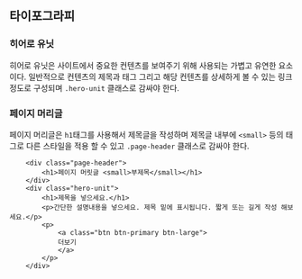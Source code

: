 <!--
layout: 'post'
section: 'Cornerstone Framework'
title: '타이포그라피'
outline: '히어로 유닛은 사이트에서 중요한 컨텐츠를 보여주기 위해 사용되는 가볍고 유연한 요소이다. 일반적으로 컨텐츠의 제목과 태그 그리고 해당 컨텐츠를 상세하게 볼 수 있는 링크 정도로 구성되며 .hero-unit 클래스로 감싸야 한다...'
date: '2012-11-16'
tagstr: 'widget'
order: '[4, 2, 6]'
thumbnail: '4.2.06.typography.png'
-->

## 타이포그라피

### 히어로 유닛

히어로 유닛은 사이트에서 중요한 컨텐츠를 보여주기 위해 사용되는 가볍고 유연한 요소이다. 일반적으로 컨텐츠의 제목과 태그 그리고 해당 컨텐츠를 상세하게 볼 수 있는 링크 정도로 구성되며 `.hero-unit` 클래스로 감싸야 한다.

### 페이지 머리글

페이지 머리글은 `h1`태그를 사용해서 제목글을 작성하며 제목글 내부에   `<small>` 등의 태그로 다른 스타일을 적용 할 수 있고 `.page-header` 클래스로 감싸야 한다.

``` cm, { 'iframe-height': '405px' }
	<div class="page-header">
        <h1>페이지 머릿글 <small>부제목</small></h1>
    </div>
    <div class="hero-unit">
        <h1>제목을 넣으세요.</h1>
        <p>간단한 설명내용을 넣으세요. 제목 밑에 표시됩니다. 짧게 또는 길게 작성 해보세요.</p>
        <p>
            <a class="btn btn-primary btn-large">
            더보기
            </a>
        </p>
    </div>
```